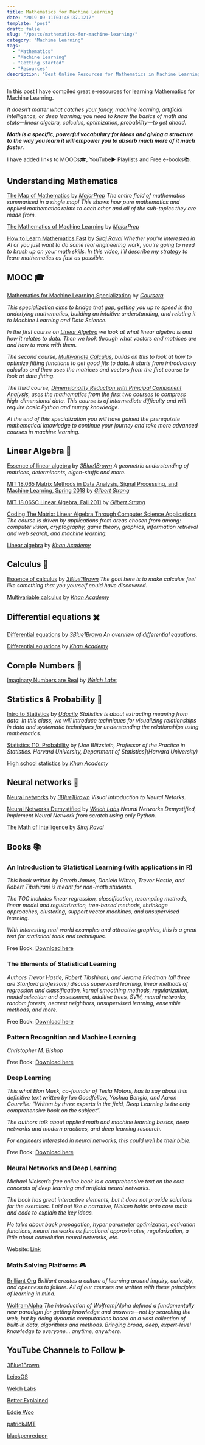 ```yaml
---
title: Mathematics for Machine Learning
date: "2019-09-11T03:46:37.121Z"
template: "post"
draft: false
slug: "/posts/mathematics-for-machine-learning/"
category: "Machine Learning"
tags:
  - "Mathematics"
  - "Machine Learning"
  - "Getting Started"
  - "Resources"
description: "Best Online Resources for Mathematics in Machine Learning"
---
```


In this post I have compiled great e-resources for learning Mathematics for Machine Learning.

*It doesn’t matter what catches your fancy, machine learning, artificial intelligence, or deep learning; you need to know the basics of math and stats—linear algebra, calculus, optimization, probability—to get ahead.*

**_Math is a specific, powerful vocabulary for ideas and giving a structure to the way you learn it will empower you to absorb much more of it much faster._**

I have added links to MOOCs🎓, YouTube▶️ Playlists and Free e-books📚.

## Understanding Mathematics

[The Map of Mathematics](https://www.youtube.com/watch?v=OmJ-4B-mS-Y) by
*[MajorPrep](https://www.youtube.com/channel/UCpCSAcbqs-sjEVfk_hMfY9w) The entire field of mathematics summarised in a single map! This shows how pure mathematics and applied mathematics relate to each other and all of the sub-topics they are made from.*

[The Mathematics of Machine Learning](https://www.youtube.com/watch?v=Rt6beTKDtqY) by
*[MajorPrep](https://www.youtube.com/channel/UCpCSAcbqs-sjEVfk_hMfY9w)*

[How to Learn Mathematics Fast](https://www.youtube.com/watch?v=YzfdL58virc) by
*[Siraj Raval](https://www.youtube.com/channel/UCWN3xxRkmTPmbKwht9FuE5A) Whether you're interested in AI or you just want to do some real engineering work, you’re going to need to brush up on your math skills. In this video, I’ll describe my strategy to learn mathematics as fast as possible.*

## MOOC 🎓

[Mathematics for Machine Learning Specialization](https://www.coursera.org/specializations/mathematics-machine-learning) by
*[Coursera](http://coursera.org)*

*This specialization aims to bridge that gap, getting you up to speed in the underlying mathematics, building an intuitive understanding, and relating it to Machine Learning and Data Science.*

*In the first course on [Linear Algebra](https://www.coursera.org/learn/linear-algebra-machine-learning) we look at what linear algebra is and how it relates to data. Then we look through what vectors and matrices are and how to work with them.*

*The second course, [Multivariate Calculus](https://www.coursera.org/learn/multivariate-calculus-machine-learning), builds on this to look at how to optimize fitting functions to get good fits to data. It starts from introductory calculus and then uses the matrices and vectors from the first course to look at data fitting.*

*The third course, [Dimensionality Reduction with Principal Component Analysis](https://www.coursera.org/learn/pca-machine-learning), uses the mathematics from the first two courses to compress high-dimensional data. This course is of intermediate difficulty and will require basic Python and numpy knowledge.*

*At the end of this specialization you will have gained the prerequisite mathematical knowledge to continue your journey and take more advanced courses in machine learning.*

## Linear Algebra 🧮

[Essence of linear algebra](https://www.youtube.com/playlist?list=PLZHQObOWTQDPD3MizzM2xVFitgF8hE_ab) by
*[3Blue1Brown](https://www.youtube.com/channel/UCYO_jab_esuFRV4b17AJtAw) A geometric understanding of matrices, determinants, eigen-stuffs and more.*

[MIT 18.065 Matrix Methods in Data Analysis, Signal Processing, and Machine Learning, Spring 2018](https://www.youtube.com/playlist?list=PLUl4u3cNGP63oMNUHXqIUcrkS2PivhN3k) by
*[Gilbert Strang](https://en.wikipedia.org/wiki/Gilbert_Strang)*

[MIT 18.06SC Linear Algebra, Fall 2011](https://www.youtube.com/playlist?list=PL221E2BBF13BECF6C) by
*[Gilbert Strang](https://en.wikipedia.org/wiki/Gilbert_Strang)*

[Coding The Matrix: Linear Algebra Through Computer Science Applications](http://codingthematrix.com/)
_The course is driven by applications from areas chosen from among: computer vision, cryptography, game theory, graphics, information retrieval and web search, and machine learning._

[Linear algebra](https://www.khanacademy.org/math/linear-algebra) by *[Khan Academy](https://www.khanacademy.org)*

## Calculus 🌊

[Essence of calculus](https://www.youtube.com/playlist?list=PLZHQObOWTQDMsr9K-rj53DwVRMYO3t5Yr) by
*[3Blue1Brown](https://www.youtube.com/channel/UCYO_jab_esuFRV4b17AJtAw) The goal here is to make calculus feel like something that you yourself could have discovered.*

[Multivariable calculus](https://www.khanacademy.org/math/multivariable-calculus) by *[Khan Academy](https://www.khanacademy.org)*

## Differential equations ✖️

[Differential equations](https://www.youtube.com/playlist?list=PLZHQObOWTQDNPOjrT6KVlfJuKtYTftqH6) by
*[3Blue1Brown](https://www.youtube.com/channel/UCYO_jab_esuFRV4b17AJtAw) An overview of differential equations.*

[Differential equations](https://www.khanacademy.org/math/differential-equations) by *[Khan Academy](https://www.khanacademy.org)*

## Comple Numbers 📐

[Imaginary Numbers are Real](https://www.youtube.com/playlist?list=PLiaHhY2iBX9g6KIvZ_703G3KJXapKkNaF) by *[Welch Labs](https://www.youtube.com/user/Taylorns34)*

## Statistics & Probability 🎲

[Intro to Statistics](https://www.udacity.com/course/intro-to-statistics--st101) by
*[Udacity](https://www.udacity.com) Statistics is about extracting meaning from data. In this class, we will introduce techniques for visualizing relationships in data and systematic techniques for understanding the relationships using mathematics.*

[Statistics 110: Probability](https://projects.iq.harvard.edu/stat110/youtube) by
*[Joe Blitzstein, Professor of the Practice in Statistics. Harvard University, Department of Statistics](Harvard University)*

[High school statistics](https://www.khanacademy.org/math/probability) by *[Khan Academy](https://www.khanacademy.org)*

## Neural networks 🧠

[Neural networks](https://www.youtube.com/playlist?list=PLZHQObOWTQDNU6R1_67000Dx_ZCJB-3pi) by
*[3Blue1Brown](https://www.youtube.com/channel/UCYO_jab_esuFRV4b17AJtAw) Visual Introduction to Neural Netorks.*

[Neural Networks Demystified](https://www.youtube.com/playlist?list=PLiaHhY2iBX9hdHaRr6b7XevZtgZRa1PoU) by
*[Welch Labs](https://www.youtube.com/user/Taylorns34) Neural Networks Demystified, Implement Neural Network from scratch using only Python.*

[The Math of Intelligence](https://www.youtube.com/playlist?list=PL2-dafEMk2A7mu0bSksCGMJEmeddU_H4D) by
*[Siraj Raval](https://www.youtube.com/channel/UCWN3xxRkmTPmbKwht9FuE5A)*

## Books 📚

### An Introduction to Statistical Learning (with applications in R)

*This book written by Gareth James, Daniela Witten, Trevor Hastie, and Robert Tibshirani is meant for non-math students.*

*The TOC includes linear regression, classification, resampling methods,  linear model and regularization, tree-based methods, shrinkage approaches, clustering, support vector machines, and unsupervised learning.*

*With interesting real-world examples and attractive graphics, this is a great text for statistical tools and techniques.*

Free Book: [Download here](http://faculty.marshall.usc.edu/gareth-james/)

### The Elements of Statistical Learning

*Authors Trevor Hastie, Robert Tibshirani, and Jerome Friedman (all three are Stanford professors) discuss supervised learning, linear methods of regression and classification, kernel smoothing methods, regularization, model selection and assessment, additive trees, SVM, neural networks, random forests, nearest neighbors, unsupervised learning, ensemble methods, and more.*

Free Book: [Download here](https://web.stanford.edu/~hastie/ElemStatLearn//)

### Pattern Recognition and Machine Learning

*Christopher M. Bishop*

Free Book: [Download here](http://users.isr.ist.utl.pt/~wurmd/Livros/school/Bishop%20-%20Pattern%20Recognition%20And%20Machine%20Learning%20-%20Springer%20%202006.pdf)

### Deep Learning

*This what Elon Musk, co-founder of Tesla Motors, has to say about this definitive text written by Ian Goodfellow, Yoshua Bengio, and Aaron Courville: “Written by three experts in the field, Deep Learning is the only comprehensive book on the subject”.*

*The authors talk about applied math and machine learning basics, deep networks and modern practices, and deep learning research.*

*For engineers interested in neural networks, this could well be their bible.*

Free Book: [Download here](http://www.deeplearningbook.org/)

### Neural Networks and Deep Learning

*Michael Nielsen’s free online book is a comprehensive text on the core concepts of deep learning and artificial neural networks.*

*The book has great interactive elements, but it does not provide solutions for the exercises. Laid out like a narrative, Nielsen holds onto core math and code to explain the key ideas.*

*He talks about back propagation, hyper parameter optimization, activation functions, neural networks as functional approximates, regularization, a little about convolution neural networks, etc.*

Website: [Link](http://neuralnetworksanddeeplearning.com/)

### Math Solving Platforms 🎮

[Brilliant Org](https://brilliant.org)
*Brilliant creates a culture of learning around inquiry, curiosity, and openness to failure. All of our courses are written with these principles of learning in mind.*

[WolframAlpha](https://www.wolframalpha.com)
*The introduction of Wolfram|Alpha defined a fundamentally new paradigm for getting knowledge and answers—not by searching the web, but by doing dynamic computations based on a vast collection of built-in data, algorithms and methods. Bringing broad, deep, expert-level knowledge to everyone… anytime, anywhere.*

## YouTube Channels to Follow ▶️

[3Blue1Brown](https://www.youtube.com/channel/UCYO_jab_esuFRV4b17AJtAw)

[LeiosOS](https://www.youtube.com/user/LeiosOS)

[Welch Labs](https://www.youtube.com/user/Taylorns34)

[Better Explained](https://www.youtube.com/user/betterexplained)

[Eddie Woo](https://www.youtube.com/user/misterwootube)

[patrickJMT](https://www.youtube.com/channel/UCFe6jenM1Bc54qtBsIJGRZQ)

[blackpenredpen](https://www.youtube.com/user/blackpenredpen)
